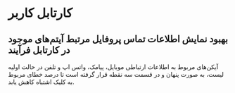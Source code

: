 # کارتابل کاربر
## بهبود نمایش اطلاعات تماس پروفایل مرتبط آیتم‌های موجود در کارتابل فرآیند
آیکن‌های مربوط به اطلاعات ارتباطی موبایل، پیامک، واتس اپ و تلفن در حالت اولیه لیست، به صورت پنهان و در قسمت سه نقطه قرار گرفته است تا درصد خطای مربوط به کلیک اشتباه کاهش یابد.